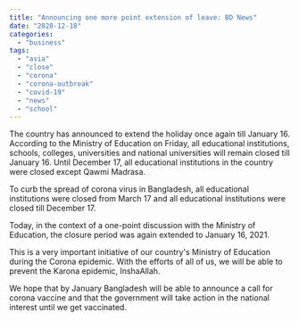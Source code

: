 ```yaml
---
title: "Announcing one more point extension of leave: BD News"
date: "2020-12-18"
categories: 
  - "business"
tags: 
  - "asia"
  - "close"
  - "corona"
  - "corona-outbreak"
  - "covid-19"
  - "news"
  - "school"
---
```


The country has announced to extend the holiday once again till January 16. According to the Ministry of Education on Friday, all educational institutions, schools, colleges, universities and national universities will remain closed till January 16. Until December 17, all educational institutions in the country were closed except Qawmi Madrasa.

To curb the spread of corona virus in Bangladesh, all educational institutions were closed from March 17 and all educational institutions were closed till December 17.

Today, in the context of a one-point discussion with the Ministry of Education, the closure period was again extended to January 16, 2021.

This is a very important initiative of our country's Ministry of Education during the Corona epidemic. With the efforts of all of us, we will be able to prevent the Karona epidemic, InshaAllah.

We hope that by January Bangladesh will be able to announce a call for corona vaccine and that the government will take action in the national interest until we get vaccinated.
